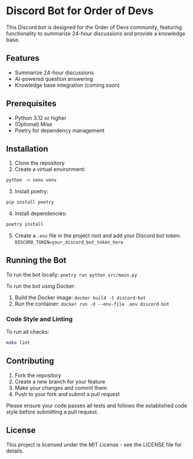 # Discord Bot for Order of Devs

This Discord bot is designed for the Order of Devs community, featuring functionality to summarize 24-hour discussions and provide a knowledge base.

## Features

- Summarize 24-hour discussions
- AI-powered question answering
- Knowledge base integration (coming soon)

## Prerequisites

- Python 3.12 or higher
- (Optional) Mise
- Poetry for dependency management

## Installation

1. Clone the repository
2. Create a virtual environment:
```bash
python -m venv venv
```
3. Install poetry:
```bash
pip install poetry
```
4. Install dependencies:
```bash
poetry install
```
5. Create a `.env` file in the project root and add your Discord bot token:
`DISCORD_TOKEN=your_discord_bot_token_here`

## Running the Bot

To run the bot locally:
`poetry run python src/main.py`

To run the bot using Docker:

1. Build the Docker image:
`docker build -t discord-bot .`
2. Run the container:
`docker run -d --env-file .env discord-bot`

### Code Style and Linting

To run all checks:
```bash
make lint
```

## Contributing

1. Fork the repository
2. Create a new branch for your feature
3. Make your changes and commit them
4. Push to your fork and submit a pull request

Please ensure your code passes all tests and follows the established code style before submitting a pull request.

## License

This project is licensed under the MIT License - see the LICENSE file for details.
